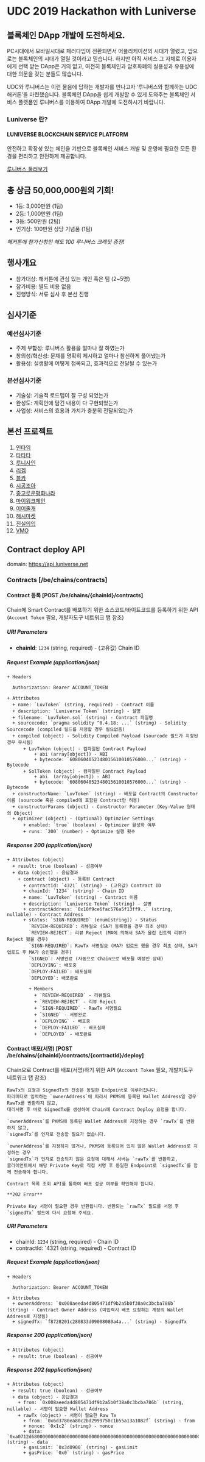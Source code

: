 # UDC 2019 Hackathon with Luniverse

## 블록체인 DApp 개발에 도전하세요.

PC시대에서 모바일시대로 패러다임이 전환되면서 어플리케이션의 시대가 열렸고,
앞으로는 블록체인의 시대가 열릴 것이라고 믿습니다.
하지만 아직 서비스 그 자체로 이용자에게 선택 받는 DApp은 거의 없고,
여전히 블록체인과 암호화폐의 실용성과 유용성에 대한 의문을 갖는 분들도 많습니다.

UDC와 루니버스는 이런 물음에 답하는 개발자를 만나고자 ‘루니버스와 함께하는 UDC 해커톤’을 마련했습니다.
블록체인 DApp을 쉽게 개발할 수 있게 도와주는 블록체인 서비스 플랫폼인
루니버스를 이용하여 DApp 개발에 도전하시기 바랍니다.

### Luniverse 란?
#### LUNIVERSE BLOCKCHAIN SERVICE PLATFORM

안전하고 확장성 있는 체인을 기반으로 블록체인 서비스 개발 및 운영에 필요한 모든 환경을 편리하고 안전하게 제공합니다.

[루니버스 둘러보기](https://www.luniverse.io)

## 총 상금 50,000,000원의 기회!

- 1등: 3,000만원 (1팀)
- 2등: 1,000만원 (1팀)
- 3등: 500만원 (2팀)
- 인기상: 100만원 상당 기념품 (1팀)

*해커톤에 참가신청만 해도 100 루니버스 크레딧 증정!*

## 행사개요

- 참가대상: 해커톤에 관심 있는 개인 혹은 팀 (2~5명)
- 참가비용: 별도 비용 없음
- 진행방식: 서류 심사 후 본선 진행

## 심사기준

### 예선심사기준

- 주제 부합성: 루니버스 활용을 얼마나 잘 하였는가	
- 창의성/혁신성: 문제를 명확히 제시하고 얼마나 참신하게 풀어냈는가	
- 활용성: 실생활에 어떻게 접목되고, 효과적으로 전달될 수 있는가

### 본선심사기준

- 기술성: 기술적 로드맵이 잘 구성 되었는가	
- 완성도: 계획안에 담긴 내용이 다 구현되었는가	
- 사업성: 서비스의 효용과 가치가 충분히 전달되었는가


## 본선 프로젝트

1. [인타임](https://github.com/Lambda256/UDC-2019-Hackathon/tree/intime)
2. [타타타](https://github.com/Lambda256/UDC-2019-Hackathon/tree/tatata)
3. [루니사인](https://github.com/Lambda256/UDC-2019-Hackathon/tree/lunisign)
4. [리겜](https://github.com/Lambda256/UDC-2019-Hackathon/tree/regam)
5. [블카](https://github.com/Lambda256/UDC-2019-Hackathon/tree/blcar)
6. [시공조아](https://github.com/Lambda256/UDC-2019-Hackathon/tree/sigong)
7. [중고로운평화나라](https://github.com/Lambda256/UDC-2019-Hackathon/tree/joonggoroun)
8. [마이워크체인](https://github.com/Lambda256/UDC-2019-Hackathon/tree/myworkchain)
9. [이어줄개](https://github.com/Lambda256/UDC-2019-Hackathon/tree/linkdog)
10. [해시마켓](https://github.com/Lambda256/UDC-2019-Hackathon/tree/hashgon)
11. [진실의입](https://github.com/Lambda256/UDC-2019-Hackathon/tree/mouthoftruth)
12. [VMO](https://github.com/Lambda256/UDC-2019-Hackathon/tree/vmo)

## Contract deploy API
domain: https://api.luniverse.net

### Contracts [/be/chains/contracts]
#### Contract 등록 [POST /be/chains/{chainId}/contracts]
Chain에 Smart Contract를 배포하기 위한 소스코드/바이트코드를 등록하기 위한 API (`Account Token` 필요, 개발자도구 네트워크 탭 참조)

##### URI Parameters
- **chainId**: `1234` (string, required) - (고유값) Chain ID

##### Request Example (application/json)
```
+ Headers

  Authorization: Bearer ACCOUNT_TOKEN

+ Attributes
  + name: `LuvToken` (string, required) - Contract 이름
  + description: `Luniverse Token` (string) - 설명
  + filename: `LuvToken.sol` (string) - Contract 파일명
  + sourcecode: `pragma solidity ^0.4.18; ...` (string) - Solidity Sourcecode (compiled 필드를 지정할 경우 필요없음)
  + compiled (object) - Solidity Compiled Payload (sourcode 필드가 지정된 경우 무시됨)
      + LuvToken (object) - 컴파일된 Contract Payload
          + abi (array[object]) - ABI
          + bytecode: `6080604052348015610010576000...` (string) - Bytecode
      + SolToken (object) - 컴파일된 Contract Payload
          + abi  (array[object]) - ABI
          + bytecode: `6080604052348015610010576000...` (string) - Bytecode
  + constructorName: `LuvToken` (string) - 배포할 Contract의 Constructor 이름 (sourcode 혹은 compiled에 포함된 Contract만 허용)
  + constructorParams (object) - Constructor Parameter (Key-Value 형태의 Object)
  + optimizer (object) - (Optional) Optimzier Settings
      + enabled: `true` (boolean) - Optimizer 활성화 여부
      + runs: `200` (number) - Optimize 실행 횟수
```

##### Response 200 (application/json)
```
+ Attributes (object)
  + result: true (boolean) - 성공여부
  + data (object) - 응답결과
    + contract (object) - 등록된 Contract
      + contractId: `4321` (string) - (고유값) Contract ID
      + chainId: `1234` (string) - Chain ID
      + name: `LuvToken` (string) - Contract 이름
      + description: `Luniverse Token` (string) - 설명
      + contractAddress: `0x10f9ce6fac576a5f13ff9..` (string, nullable) - Contract Address
      + status: `SIGN-REQUIRED` (enum[string]) - Status
        `REVIEW-REQUIRED`: 리뷰필요 (SA가 등록했을 경우 최초 상태)
        `REVIEW-REJECT`: 리뷰 Reject (MA에 의해서 SA가 올린 컨트랙 리뷰가 Reject 됐을 경우)
        `SIGN-REQUIRED`: RawTx 서명필요 (MA가 업로드 했을 경우 최초 상태, SA가 업로드 후 MA가 승인했을 경우)
        `SIGNED`: 서명완료 (자동으로 Chain으로 배포될 예정인 상태)
        `DEPLOYING`: 배포중
        `DEPLOY-FAILED`: 배포실패
        `DEPLOYED`: 배포완료

        + Members
          + `REVIEW-REQUIRED` - 리뷰필요
          + `REVIEW-REJECT` - 리뷰 Reject
          + `SIGN-REQUIRED` - RawTx 서명필요
          + `SIGNED` - 서명완료
          + `DEPLOYING` - 배포중
          + `DEPLOY-FAILED` - 배포실패
          + `DEPLOYED` - 배포완료
```

#### Contract 배포(서명) [POST /be/chains/{chainId}/contracts/{contractId}/deploy]
Chain으로 Contract를 배포(서명)하기 위한 API (`Account Token` 필요, 개발자도구 네트워크 탭 참조)

```
RawTx의 요청과 SignedTx의 전송은 동일한 Endpoint로 이루어집니다.
파라미터로 입력하는 `ownerAddress`에 따라서 PKMS에 등록된 Wallet Address일 경우 RawTx를 반환하지 않고,
대리서명 후 바로 SignedTx를 생성하여 Chain에 Contract Deploy 요청을 합니다.

`ownerAddress`를 PKMS에 등록된 Wallet Address로 지정하는 경우 `rawTx`를 반환하지 않고,
`signedTx`를 인자로 전송할 필요가 없습니다.

`ownerAddress`를 지정하지 않거나, PKMS에 등록되어 있지 않은 Wallet Address로 지정하는 경우
`signedTx`가 인자로 전송되지 않은 요청에 대해서 서버는 `rawTx`를 반환하고,
클라이언트에서 해당 Private Key로 직접 서명 후 동일한 Endpoint로 `signedTx`를 함께 전송해야 합니다.

Contract 목록 조회 API를 통하여 배포 성공 여부를 확인해야 합니다.
```

```
**202 Error**

Private Key 서명이 필요한 경우 반환됩니다. 반환되는 `rawTx` 필드를 서명 후 `signedTx` 필드에 다시 요청해 주세요.
```

##### URI Parameters
- chainId: `1234` (string, required) - Chain ID
- contractId: `4321 (string, required) - Contract ID

##### Request Example (application/json)
```
+ Headers

  Authorization: Bearer ACCOUNT_TOKEN

+ Attributes
  + ownerAddress: `0x008aeeda4d805471df9b2a5b0f38a0c3bcba786b` (string) - Contract Owner Address (미입력시 배포 요청하는 계정의 Wallet Address로 지정됨)
  + signedTx: `f8728201c280833d09008080a4a...` (string) - SignedTx
```

##### Response 200 (application/json)
```
+ Attributes (object)
  + result: true (boolean) - 성공여부
```

##### Response 202 (application/json)
```
+ Attributes (object)
  + result: true (boolean) - 성공여부
  + data (object) - 응답결과
    + from: `0x008aeeda4d805471df9b2a5b0f38a0c3bcba786b` (string, nullable) - 서명이 필요한 Wallet Address
    + rawTx (object) - 서명이 필요한 Raw Tx
      + from: `0x6d3780ea80c2bd2999750c1b55a13a1082f` (string) - from
      + nonce: `0x1c2` (string) - nonce
      + data: `0xa0712d680000000000000000000000000000000000000000000000000000000000000064` (string) - data
      + gasLimit: `0x3d0900` (string) - gasLimit
      + gasPrice: `0x0` (string) - gasPrice
```
